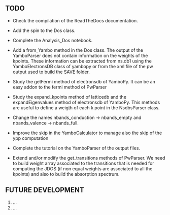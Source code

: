 
TODO
----

- Check the compilation of the ReadTheDocs documentation.

- Add the spin to the Dos class.

- Complete the Analysis_Dos notebook.

- Add a from_Yambo method in the Dos class. The output of the YamboParser does not contain
  information on the weights of the kpoints. These information can be extracted from ns.db1
  using the YamboElectronsDB class of yambopy or from the xml file of the pw output used to
  build the SAVE folder.

- Study the getFermi method of electronsdb of YamboPy. It can be an easy addon to the fermi method of PwParser

- Study the expand_kpoints method of latticedb and the expandEigenvalues method of electronsdb of YamboPy. This
  methods are useful to define a weigth of each k point in the NsdbsParser class.

- Change the names nbands_conduction -> nbands_empty and nbands_valence -> nbands_full.

- Improve the skip in the YamboCalculator to manage also the skip of the ypp computation

- Complete the tutorial on the YamboParser of the output files.  

- Extend and/or modify the get_transitions methods of PwParser. We need to build weight array associated to the transitions
  that is needed for computing the JDOS (if non equal weights are associated to all the kpoints) and also to build the
  absorption spectrum.

FUTURE DEVELOPMENT
------------------

  1. ...
  2. ...
